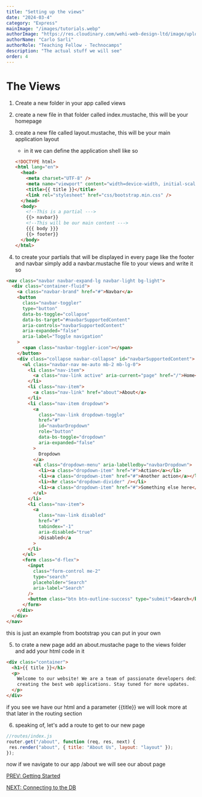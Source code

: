 ```yaml
---
title: "Setting up the views"
date: "2024-03-4"
category: "Express"
mainImage: "/images/tutorials.webp"
authorImage: "https://res.cloudinary.com/wehi-web-design-ltd/image/upload/v1698242293/carlosarli.com/photo/image0.jpg"
authorName: "Carlo Sarli"
authorRole: "Teaching Fellow - Technocamps"
description: "The actual stuff we will see"
order: 4
---
```


# The Views

1.  Create a new folder in your app called views
2.  create a new file in that folder called index.mustache, this will be your homepage
3.  create a new file called layout.mustache, this will be your main application layout 
    - in it we can define the application shell like so

    ```html
    <!DOCTYPE html>
    <html lang="en">
      <head>
        <meta charset="UTF-8" />
        <meta name="viewport" content="width=device-width, initial-scale=1" />
        <title>{{ title }}</title>
        <link rel="stylesheet" href="css/bootstrap.min.css" />
      </head>
      <body>
        <!--This is a partial --->
        {{> navbar}} 
        <!--This will be our main content --->
        {{{ body }}}
        {{> footer}}
      </body>
    </html>
    ```
4. to create your partials that will be displayed in every page like the footer and navbar simply add a navbar.mustache file to your views and write it so 
  ```html
  <nav class="navbar navbar-expand-lg navbar-light bg-light">
    <div class="container-fluid">
      <a class="navbar-brand" href="#">Navbar</a>
      <button
        class="navbar-toggler"
        type="button"
        data-bs-toggle="collapse"
        data-bs-target="#navbarSupportedContent"
        aria-controls="navbarSupportedContent"
        aria-expanded="false"
        aria-label="Toggle navigation"
      >
        <span class="navbar-toggler-icon"></span>
      </button>
      <div class="collapse navbar-collapse" id="navbarSupportedContent">
        <ul class="navbar-nav me-auto mb-2 mb-lg-0">
          <li class="nav-item">
            <a class="nav-link active" aria-current="page" href="/">Home</a>
          </li>
          <li class="nav-item">
            <a class="nav-link" href="about">About</a>
          </li>
          <li class="nav-item dropdown">
            <a
              class="nav-link dropdown-toggle"
              href="#"
              id="navbarDropdown"
              role="button"
              data-bs-toggle="dropdown"
              aria-expanded="false"
            >
              Dropdown
            </a>
            <ul class="dropdown-menu" aria-labelledby="navbarDropdown">
              <li><a class="dropdown-item" href="#">Action</a></li>
              <li><a class="dropdown-item" href="#">Another action</a></li>
              <li><hr class="dropdown-divider" /></li>
              <li><a class="dropdown-item" href="#">Something else here</a></li>
            </ul>
          </li>
          <li class="nav-item">
            <a
              class="nav-link disabled"
              href="#"
              tabindex="-1"
              aria-disabled="true"
              >Disabled</a
            >
          </li>
        </ul>
        <form class="d-flex">
          <input
            class="form-control me-2"
            type="search"
            placeholder="Search"
            aria-label="Search"
          />
          <button class="btn btn-outline-success" type="submit">Search</button>
        </form>
      </div>
    </div>
  </nav>
  ```
  this is just an example from bootstrap you can put in your own

5. to crate a new page add an about.mustache page to the views folder and add your html code in it
  ```html 
  <div class="container">
    <h1>{{ title }}</h1>
    <p>
      Welcome to our website! We are a team of passionate developers dedicated to
      creating the best web applications. Stay tuned for more updates.
    </p>
  </div>
  ```
  if you see we have our html and a parameter {{title}} we will look more at that later in the routing section

6. speaking of, let's add a route to get to our new page 
  ```javascript   
  //routes/index.js
  router.get("/about", function (req, res, next) {
   res.render("about", { title: "About Us", layout: "layout" }); 
  });
  ```
  now if we navigate to our app /about we will see our about page



[PREV: Getting Started](./tutorials/express/getting-started)

[NEXT: Connecting to the DB](./tutorials/express/connecting-to-the-db)


